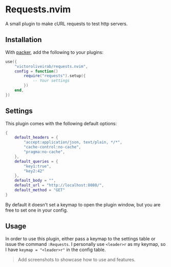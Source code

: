 # Requests.nvim

A small plugin to make cURL requests to test http servers.

## Installation

With [packer](https://github.com/wbthomason/packer.nvim), add the following to your plugins:

```lua
use({
    "victoroliveirab/requests.nvim",
    config = function()
        require("requests").setup({
            -- Your settings
        })
    end,
})
```

## Settings

This plugin comes with the following default options:

```lua
{
    default_headers = {
        "accept:application/json, text/plain, */*",
        "cache-control:no-cache",
        "pragma:no-cache",
    },
    default_queries = {
        "key1:true",
        "key2:42"
    },
    default_body = "",
    default_url = "http://localhost:8080/",
    default_method = "GET"
}
```
By default it doesn't set a keymap to open the plugin window, but you are free to set one in your config.

## Usage

In order to use this plugin, either pass a keymap to the settings table or issue the command `:Requests`.
I personally use `<leader>r` as my keymap, so I have `keymap = "<leader>r"` in the config table.

> Add screenshots to showcase how to use and features.
